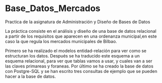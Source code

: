 # Base_Datos_Mercados
Practica de la asignatura de Administración y Diseño de Bases de Datos

La práctica consiste en el análisis y diseño de una base de datos relacional a partir de los requisitos que aparecen en una ordenanza municipal,en este caso la que regula los mercados municipales de Bilbao.

Primero se ha realizado el modelos entidad-relación para ver como se estructuran los datos.
Después se ha traducido este esquema a un esquema relacional, para ver que tablas vamos a usar, y cuales van a ser las claves primareas y foraneas.
Por último se ha creado la base de datos con Postgre-SQL y se han escrito tres consultas de ejemplo que se pueden hacer a la base de datos.
